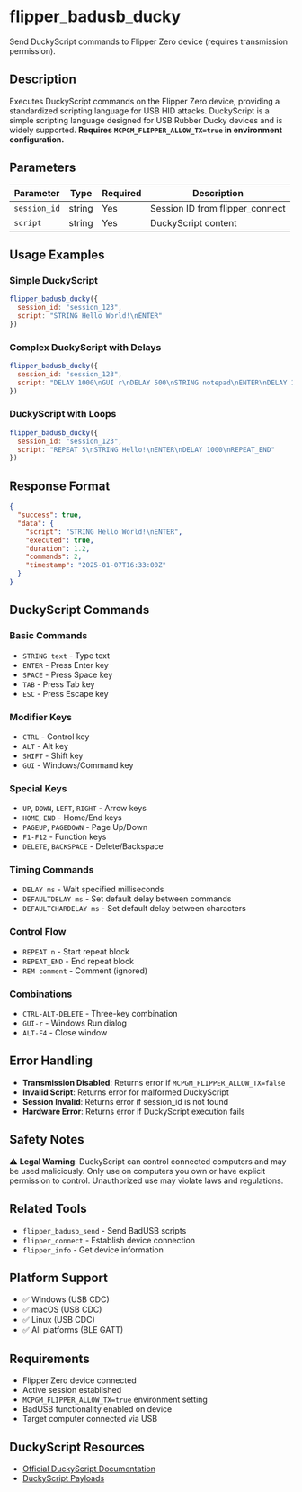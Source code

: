 # flipper_badusb_ducky

Send DuckyScript commands to Flipper Zero device (requires transmission permission).

## Description

Executes DuckyScript commands on the Flipper Zero device, providing a standardized scripting language for USB HID attacks. DuckyScript is a simple scripting language designed for USB Rubber Ducky devices and is widely supported. **Requires `MCPGM_FLIPPER_ALLOW_TX=true` in environment configuration.**

## Parameters

| Parameter | Type | Required | Description |
|-----------|------|----------|-------------|
| `session_id` | string | Yes | Session ID from flipper_connect |
| `script` | string | Yes | DuckyScript content |

## Usage Examples

### Simple DuckyScript
```javascript
flipper_badusb_ducky({
  session_id: "session_123",
  script: "STRING Hello World!\nENTER"
})
```

### Complex DuckyScript with Delays
```javascript
flipper_badusb_ducky({
  session_id: "session_123",
  script: "DELAY 1000\nGUI r\nDELAY 500\nSTRING notepad\nENTER\nDELAY 1000\nSTRING Hello from DuckyScript!\nCTRL s\nSTRING test.txt\nENTER"
})
```

### DuckyScript with Loops
```javascript
flipper_badusb_ducky({
  session_id: "session_123",
  script: "REPEAT 5\nSTRING Hello!\nENTER\nDELAY 1000\nREPEAT_END"
})
```

## Response Format

```json
{
  "success": true,
  "data": {
    "script": "STRING Hello World!\nENTER",
    "executed": true,
    "duration": 1.2,
    "commands": 2,
    "timestamp": "2025-01-07T16:33:00Z"
  }
}
```

## DuckyScript Commands

### Basic Commands
- `STRING text` - Type text
- `ENTER` - Press Enter key
- `SPACE` - Press Space key
- `TAB` - Press Tab key
- `ESC` - Press Escape key

### Modifier Keys
- `CTRL` - Control key
- `ALT` - Alt key
- `SHIFT` - Shift key
- `GUI` - Windows/Command key

### Special Keys
- `UP`, `DOWN`, `LEFT`, `RIGHT` - Arrow keys
- `HOME`, `END` - Home/End keys
- `PAGEUP`, `PAGEDOWN` - Page Up/Down
- `F1-F12` - Function keys
- `DELETE`, `BACKSPACE` - Delete/Backspace

### Timing Commands
- `DELAY ms` - Wait specified milliseconds
- `DEFAULTDELAY ms` - Set default delay between commands
- `DEFAULTCHARDELAY ms` - Set default delay between characters

### Control Flow
- `REPEAT n` - Start repeat block
- `REPEAT_END` - End repeat block
- `REM comment` - Comment (ignored)

### Combinations
- `CTRL-ALT-DELETE` - Three-key combination
- `GUI-r` - Windows Run dialog
- `ALT-F4` - Close window

## Error Handling

- **Transmission Disabled**: Returns error if `MCPGM_FLIPPER_ALLOW_TX=false`
- **Invalid Script**: Returns error for malformed DuckyScript
- **Session Invalid**: Returns error if session_id is not found
- **Hardware Error**: Returns error if DuckyScript execution fails

## Safety Notes

⚠️ **Legal Warning**: DuckyScript can control connected computers and may be used maliciously. Only use on computers you own or have explicit permission to control. Unauthorized use may violate laws and regulations.

## Related Tools

- `flipper_badusb_send` - Send BadUSB scripts
- `flipper_connect` - Establish device connection
- `flipper_info` - Get device information

## Platform Support

- ✅ Windows (USB CDC)
- ✅ macOS (USB CDC)
- ✅ Linux (USB CDC)
- ✅ All platforms (BLE GATT)

## Requirements

- Flipper Zero device connected
- Active session established
- `MCPGM_FLIPPER_ALLOW_TX=true` environment setting
- BadUSB functionality enabled on device
- Target computer connected via USB

## DuckyScript Resources

- [Official DuckyScript Documentation](https://github.com/hak5darren/USB-Rubber-Ducky/wiki/Duckyscript)
- [DuckyScript Payloads](https://github.com/hak5darren/USB-Rubber-Ducky/wiki/Payloads)
